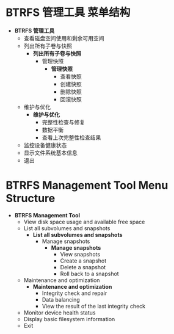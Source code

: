 # BTRFS 管理工具 菜单结构

- ​**BTRFS 管理工具**
  - 查看磁盘空间使用和剩余可用空间
  - 列出所有子卷与快照
    - ​**列出所有子卷与快照**
      - 管理快照
        - ​**管理快照**
            - 查看快照
            - 创建快照
            - 删除快照
            - 回滚快照
  - 维护与优化
    - ​**维护与优化**
      - 完整性检查与修复
      - 数据平衡
      - 查看上次完整性检查结果
  - 监控设备健康状态
  - 显示文件系统基本信息
  - 退出

# BTRFS Management Tool Menu Structure

- ​**BTRFS Management Tool**
  - View disk space usage and available free space
  - List all subvolumes and snapshots
    - ​**List all subvolumes and snapshots**
      - Manage snapshots
        - ​**Manage snapshots**
            - View snapshots
            - Create a snapshot
            - Delete a snapshot
            - Roll back to a snapshot
  - Maintenance and optimization
    - ​**Maintenance and optimization**
      - Integrity check and repair
      - Data balancing
      - View the result of the last integrity check
  - Monitor device health status
  - Display basic filesystem information
  - Exit
